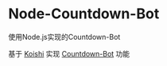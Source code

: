 # Node-Countdown-Bot
使用Node.js实现的Countdown-Bot

基于 [Koishi](https://github.com/koishijs/koishi) 实现 [Countdown-Bot](https://gitee.com/yutong_java/Countdown-Bot) 功能
